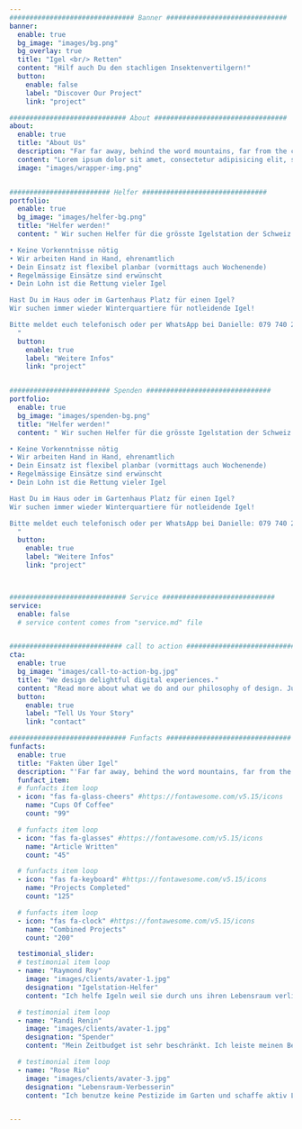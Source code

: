 ```yaml
---
############################### Banner ##############################
banner:
  enable: true
  bg_image: "images/bg.png"
  bg_overlay: true
  title: "Igel <br/> Retten"
  content: "Hilf auch Du den stachligen Insektenvertilgern!"
  button:
    enable: false
    label: "Discover Our Project"
    link: "project"

############################# About #################################
about:
  enable: true
  title: "About Us"
  description: "Far far away, behind the word mountains, far from the countries Vokalia and Consonantia, there live the blind texts. Separated they live in Bookmarksgrove right at the coast of the Semantics"
  content: "Lorem ipsum dolor sit amet, consectetur adipisicing elit, sed do eiusmod tempor incididunt ut labore et dolore magna aliqua. Ut enim ad minim veniam, quis nostrud exercitation ullamco laboris nisi ut aliquip ex ea commodo consequat. Duis aute irure dolor in reprehenderit in voluptate velit esse cillum dolore eu fugiat nulla pariatur. Excepteur sint occaecat cupidatat non proident, sunt in culpa qui officia deserunt mollit anim id."
  image: "images/wrapper-img.png"


######################### Helfer ###############################
portfolio:
  enable: true
  bg_image: "images/helfer-bg.png"
  title: "Helfer werden!"
  content: " Wir suchen Helfer für die grösste Igelstation der Schweiz: füttern, shoppen geben, misten!

• Keine Vorkenntnisse nötig
• Wir arbeiten Hand in Hand, ehrenamtlich
• Dein Einsatz ist flexibel planbar (vormittags auch Wochenende) 
• Regelmässige Einsätze sind erwünscht
• Dein Lohn ist die Rettung vieler Igel

Hast Du im Haus oder im Gartenhaus Platz für einen Igel? 
Wir suchen immer wieder Winterquartiere für notleidende Igel!

Bitte meldet euch telefonisch oder per WhatsApp bei Danielle: 079 740 26 31
  "
  button:
    enable: true
    label: "Weitere Infos"
    link: "project"


######################### Spenden ###############################
portfolio:
  enable: true
  bg_image: "images/spenden-bg.png"
  title: "Helfer werden!"
  content: " Wir suchen Helfer für die grösste Igelstation der Schweiz: füttern, shoppen geben, misten!

• Keine Vorkenntnisse nötig
• Wir arbeiten Hand in Hand, ehrenamtlich
• Dein Einsatz ist flexibel planbar (vormittags auch Wochenende) 
• Regelmässige Einsätze sind erwünscht
• Dein Lohn ist die Rettung vieler Igel

Hast Du im Haus oder im Gartenhaus Platz für einen Igel? 
Wir suchen immer wieder Winterquartiere für notleidende Igel!

Bitte meldet euch telefonisch oder per WhatsApp bei Danielle: 079 740 26 31
  "
  button:
    enable: true
    label: "Weitere Infos"
    link: "project"



############################# Service ############################
service:
  enable: false
  # service content comes from "service.md" file


############################ call to action ###########################
cta:
  enable: true
  bg_image: "images/call-to-action-bg.jpg"
  title: "We design delightful digital experiences."
  content: "Read more about what we do and our philosophy of design. Judge for yourself The work and results <br> we’ve achieved for other clients, and meet our highly experienced Team who just love to design."
  button:
    enable: true
    label: "Tell Us Your Story"
    link: "contact"

############################# Funfacts ###############################
funfacts:
  enable: true
  title: "Fakten über Igel"
  description: "'Far far away, behind the word mountains, far from the countries Vokalia and Consonantia, <br> there live the blind texts. Separated they live in Bookmarksgrove right at the coast of the Semantics'"
  funfact_item:
  # funfacts item loop
  - icon: "fas fa-glass-cheers" #https://fontawesome.com/v5.15/icons
    name: "Cups Of Coffee"
    count: "99"

  # funfacts item loop
  - icon: "fas fa-glasses" #https://fontawesome.com/v5.15/icons
    name: "Article Written"
    count: "45"

  # funfacts item loop
  - icon: "fas fa-keyboard" #https://fontawesome.com/v5.15/icons
    name: "Projects Completed"
    count: "125"

  # funfacts item loop
  - icon: "fas fa-clock" #https://fontawesome.com/v5.15/icons
    name: "Combined Projects"
    count: "200"

  testimonial_slider:
  # testimonial item loop
  - name: "Raymond Roy"
    image: "images/clients/avater-1.jpg"
    designation: "Igelstation-Helfer"
    content: "Ich helfe Igeln weil sie durch uns ihren Lebensraum verlieren"

  # testimonial item loop
  - name: "Randi Renin"
    image: "images/clients/avater-1.jpg"
    designation: "Spender"
    content: "Mein Zeitbudget ist sehr beschränkt. Ich leiste meinen Beitrag über regelmässige Spenden, damit verletzte Igel medizinisch behandelt werden können und genug zu fressen bekommen"

  # testimonial item loop
  - name: "Rose Rio"
    image: "images/clients/avater-3.jpg"
    designation: "Lebensraum-Verbesserin"
    content: "Ich benutze keine Pestizide im Garten und schaffe aktiv Lebensraum mit einer naturnahen Gestaltung. Ausserdem habe ich zwei bewohnte Igelhäuser!"


---
```

